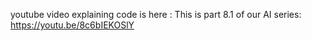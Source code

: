 youtube video explaining code is here :
This is part 8.1 of our AI series:
https://youtu.be/8c6bIEKOSlY
